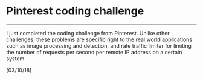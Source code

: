 # Pinterest coding challenge
---
I just completed the coding challenge from Pinterest. Unlike other challenges, these problems are specific right to the real world applications such as image processing and detection, and rate traffic limiter for limiting the number of requests per second per remote IP address on a certain system. 

[03/10/18]
